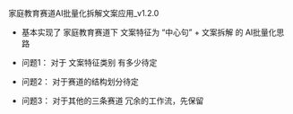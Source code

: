 家庭教育赛道AI批量化拆解文案应用_v1.2.0     

- 基本实现了 家庭教育赛道下 文案特征为 “中心句” + 文案拆解 的  AI批量化思路

- 问题1： 对于 文案特征类别 有多少待定

- 问题2： 对于赛道的结构划分待定

- 问题3： 对于其他的三条赛道 冗余的工作流，先保留

